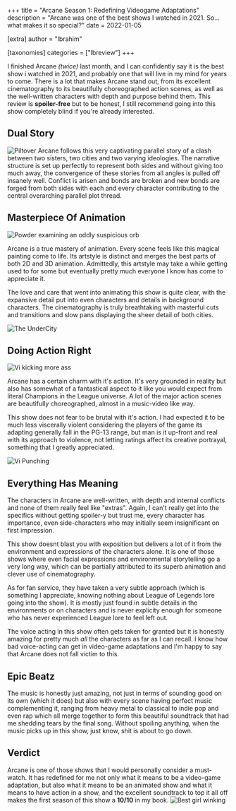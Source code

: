 +++
title = "Arcane Season 1: Redefining Videogame Adaptations"
description = "Arcane was one of the best shows I watched in 2021. So... what makes it so special?"
date = 2022-01-05

[extra]
author = "Ibrahim"

[taxonomies]
categories = ["Ibreview"]
+++

I finished Arcane _(twice)_ last month, and I can confidently say it is the best show i watched in 2021, and probably <!-- more --> one that will live in my mind for years to come. There is a lot that makes Arcane stand out, from its excellent cinematography to its beautifully choreographed action scenes, as well as the well-written characters with depth and purpose behind them. This review is **spoiler-free** but to be honest, I still recommend going into this show completely blind if you're already interested.

## Dual Story

![Piltover](https://i.ibb.co/7pKqRRw/arcane-titlessd.png)
Arcane follows this very captivating parallel story of a clash between two sisters, two cities and two varying ideologies. The narrative structure is set up perfectly to represent both sides and without giving too much away, the convergence of these stories from all angles is pulled off insanely well. Conflict is arisen and bonds are broken and new bonds are forged from both sides with each and every character contributing to the central overarching parallel plot thread.

## Masterpiece Of Animation

![Powder examining an oddly suspicious orb](https://i.ibb.co/3B1cjPg/arcane-league-of-legends.gif)

Arcane is a true mastery of animation. Every scene feels like this magical painting come to life. Its artstyle is distinct and merges the best parts of both 2D and 3D animation. Admittedly, this artstyle may take a while getting used to for some but eventually pretty much everyone I know has come to appreciate it.

The love and care that went into animating this show is quite clear, with the expansive detail put into even characters and details in background characters. The cinematography is truly breathtaking with masterful cuts and transitions and slow pans displaying the sheer detail of both cities.

![The UnderCity](https://images.contentstack.io/v3/assets/blt0952b6ad20dfb00a/blt5fe49d0e6aa01302/61265b5785514a6ee3fa96f2/zaun.jpg)

## Doing Action Right

![Vi kicking more ass](https://i.ibb.co/8jtw8xr/jab-vi.gif)

Arcane has a certain charm with it's action. It's very grounded in reality but also has somewhat of a fantastical aspect to it like you would expect from literal Champions in the League universe. A lot of the major action scenes are beautifully choreographed, almost in a music-video like way.

This show does not fear to be brutal with it's action. I had expected it to be much less viscerally violent considering the players of the game its adapting generally fall in the PG-13 range, but man is it up-front and real with its approach to violence, not letting ratings affect its creative portrayal, something that I greatly appreciated.

![Vi Punching](https://i.ibb.co/9y4hpf9/punch-vi.gif)

## Everything Has Meaning

The characters in Arcane are well-written, with depth and internal conflicts and none of them really feel like "extras". Again, I can't really get into the specifics without getting spoiler-y but trust me, every character has importance, even side-characters who may initially seem insignificant on first impression.

This show doesnt blast you with exposition but delivers a lot of it from the environment and expressions of the characters alone. It is one of those shows where even facial expressions and environmental storytelling go a very long way, which can be partially attributed to its superb animation and clever use of cinematography.

As for fan service, they have taken a very subtle approach (which is something I appreciate, knowing nothing about League of Legends lore going into the show). It is mostly just found in subtle details in the environments or on characters and is never explicity enough for someone who has never experienced League lore to feel left out.

The voice acting in this show often gets taken for granted but it is honestly amazing for pretty much _all_ the characters as far as I can recall. I know how bad voice-acting can get in video-game adaptations and I'm happy to say that Arcane does not fall victim to this.

## Epic Beatz

The music is honestly just amazing, not just in terms of sounding good on its own (which it does) but also with every scene having perfect music complementing it, ranging from heavy metal to classical to indie pop and even rap which all merge together to form this beautiful soundtrack that had me shedding tears by the final song. Without spoiling anything, when the music picks up in this show, just know, shit is about to go down.

## Verdict

Arcane is one of those shows that I would personally consider a must-watch. It has redefined for me not only what it means to be a video-game adaptation, but also what it means to be an animated show and what it means to have action in a show, and the excellent soundtrack to top it all off makes the first season of this show a **10/10** in my book.
![Best girl winking](https://i.ibb.co/VM2Lz6H/vi-vi-wink.gif)
